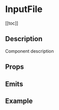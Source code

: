 <script setup>
import { ref } from 'vue';
import component from './index.vue'

</script>

# InputFile

[[toc]]

## Description

Component description

## Props

<props-parser :props="component.props" />

## Emits

<emits-parser :emits="component.emits" />

## Example

<code-example>
<template v-slot:html>

```html
code test here
```

</template>

<template v-slot:js>

```js
// code test here
```

</template>
</code-example>

